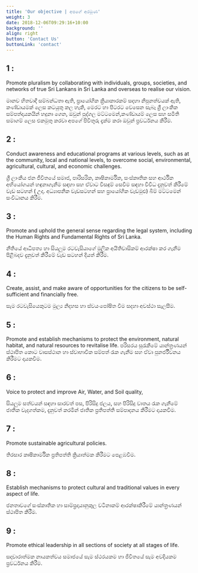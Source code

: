 ```yaml
---
title: 'Our objective | අපගේ අරමුණ'
weight: 3
date: 2018-12-06T09:29:16+10:00
background: ''
align: right
button: 'Contact Us'
buttonLink: 'contact'
---
```


## 1 : 
Promote pluralism by collaborating with individuals, groups, societies, and networks of true Sri Lankans in Sri Lanka and overseas to realise our vision.

මානව හිතවාදී සම්බන්ධතා ඇති, ප්‍රායෝගික ක්‍රීයාකාරකම් සදහා නිපුනත්වයක් ඇති, කණ්ඩායමක් ලෙස කටයුතු කල හැකි, මෙරට හා පිටරට වෙසෙන සැබෑ ශ්‍රී ලාංකික සම්පත්දායකයින් හදුනා ගෙන, ඔවුන් පුද්ගල මට්ටමෙන්,කණ්ඩායම් ලෙස සහ සමිති සමාගම් ලෙස එකමුතු කරවා අපගේ පිවිතූරු දැක්ම කරා ඔවුන් ප්‍රවර්ධනය කිරීම.

## 2 :	
Conduct awareness and educational programs at various levels, such as at the community, local and national levels, to overcome social, environmental, agricultural, cultural, and economic challenges.

ශ්‍රී ලාංකීය ජන ජීවිතයේ  සමාජ, පාරිසරික, කෘෂිකාර්මික, සංස්කෘතික සහ ආර්ථික අභියෝගයන් හඳුනාගැනීම සඳහා සහ ඒවාට විසඳුම්  සෙවීම සඳහා විවිධ දැනුවත් කිරීමේ වැඩ සටහන් ( උදා. අධ්‍යාපනික වැඩසටහන් සහ ප්‍රායෝගික වැඩමුළු) බිම් මට්ටමෙන්  සංවිධානය  කිරීම.

## 3 :
Promote and uphold the general sense regarding the legal system, including the Human Rights and Fundamental Rights of Sri Lanka.

නීතියේ ආධිපත්‍ය හා සියලුම රටවැසියාගේ මුලික අයිතිවාසිකම් ආරක්ෂා කර ගැනීම පිළිබදව දැනුවත් කිරීමේ වැඩ සටහන් දියත් කිරීම.


## 4 :	
Create, assist, and make aware of opportunities for the citizens to be self-sufficient and financially free.

සැම රටවැසියෙකුටම මුල්‍ය නිදහස හා ස්වයංපෝෂිත වීම සදහා අවස්ථා සැලසීම.

## 5 :	
Promote and establish mechanisms to protect the environment, natural habitat, and natural resources to revitalise life.
පරිසරය සුරැකීමේ යාන්ත්‍රණයන්  ස්ථාපිත කොට වාසස්ථාන හා ස්වාභාවික සම්පත් රැක ගැනීම සහ ඒවා පුනර්ජීවනය කිරීමට  දායකවීම.

## 6 :	
Voice to protect and improve Air, Water, and Soil quality,

සියලුම සත්වයන් සඳහා  සාරවත් පස, පිරිසිදු ජලය, සහ පිරිසිදු වාතය රැක ගැනීමේ ජාතික වැදගත්කම, දැනුවත් කරමින් ජාතික ප්‍රතිපත්ති සම්පාදනය කිරීමට දායකවීම.

## 7 :	
Promote sustainable agricultural policies.

තිරසාර කෘෂීකාර්මික ප්‍රතිපත්ති ක්‍රියාත්මක කිරීමට පෙළඹවීම.

## 8 :	
Establish mechanisms to protect cultural and traditional values in every aspect of life.

ජනතාවගේ සංස්කෘතික හා සාම්ප්‍රදායානුකුල වටිනාකම් ආරක්ෂාකිරීමේ යාන්ත්‍රණයන් ස්ථාපිත කිරීම.

## 9 :	
Promote ethical leadership in all sections of society at all stages of life.

සදාචාරාත්මක නායකත්වය සමාජයේ සැම ස්ථරයකම හා ජිවිතයේ සැම අවදියකම ප්‍රවර්ධනය කිරීම.
 